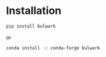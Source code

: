 Installation
============

```bash
pip install bulwark
```

or

```bash
conda install -c conda-forge bulwark
```
